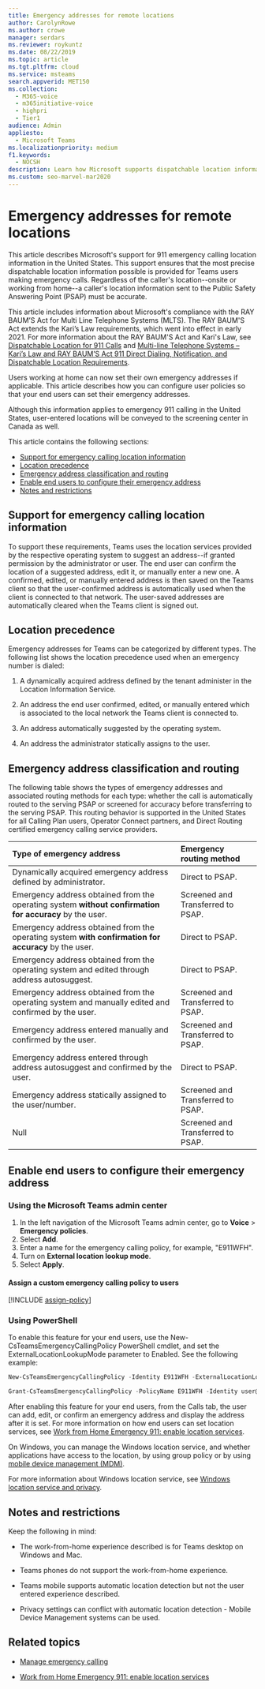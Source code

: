 ```yaml
---
title: Emergency addresses for remote locations
author: CarolynRowe
ms.author: crowe
manager: serdars
ms.reviewer: roykuntz
ms.date: 08/22/2019
ms.topic: article
ms.tgt.pltfrm: cloud
ms.service: msteams
search.appverid: MET150
ms.collection: 
  - M365-voice
  - m365initiative-voice
  - highpri
  - Tier1
audience: Admin
appliesto: 
  - Microsoft Teams
ms.localizationpriority: medium
f1.keywords: 
  - NOCSH
description: Learn how Microsoft supports dispatchable location information to support emergency calling.
ms.custom: seo-marvel-mar2020
---
```


# Emergency addresses for remote locations

This article describes Microsoft's support for 911 emergency calling location information in the United States. This support ensures that the most precise dispatchable location information possible is provided for Teams users making emergency calls. Regardless of the caller's location--onsite or working from home--a  caller's location information sent to the Public Safety Answering Point (PSAP) must be accurate.

This article includes information about Microsoft's compliance with the RAY BAUM’S Act for Multi Line Telephone Systems (MLTS). The RAY BAUM'S Act extends the Kari’s Law requirements, which went into effect in early 2021. For more information about the RAY BAUM'S Act and Kari's Law, see [Dispatchable Location for 911 Calls](https://www.fcc.gov/911-dispatchable-location) and [Multi-line Telephone Systems – Kari’s Law and RAY BAUM’S Act 911 Direct Dialing, Notification, and Dispatchable Location Requirements](https://www.fcc.gov/mlts-911-requirements). 

Users working at home can now set their own emergency addresses if applicable. This article describes how you can configure user policies so that your end users can set their emergency addresses.

Although this information applies to emergency 911 calling in the United States, user-entered locations will be conveyed to the screening center in Canada as well.

This article contains the following sections:

- [Support for emergency calling location information](#support-for-emergency-calling-location-information)
- [Location precedence](#location-precedence)
- [Emergency address classification and routing](#emergency-address-classification-and-routing)
- [Enable end users to configure their emergency address](#enable-end-users-to-configure-their-emergency-address)
- [Notes and restrictions](#notes-and-restrictions)


## Support for emergency calling location information

To support these requirements, Teams uses the location services provided by the respective operating system to suggest an address--if granted permission by the administrator or user. The end user can confirm the location of a suggested address, edit it, or manually enter a new one. A confirmed, edited, or manually entered address is then saved on the Teams client so that the user-confirmed address is automatically used when the client is connected to that network. The user-saved addresses are automatically cleared when the Teams client is signed out.


## Location precedence

Emergency addresses for Teams can be categorized by different types. The following list shows the location precedence used when an emergency number is dialed:

1. A dynamically acquired address defined by the tenant administer in the Location Information Service.

2. An address the end user confirmed, edited, or manually entered which is associated to the local network the Teams client is connected to.

3. An address automatically suggested by the operating system.

4. An address the administrator statically assigns to the user.


## Emergency address classification and routing

The following table shows the types of emergency addresses and associated routing methods for each type: whether the call is automatically routed to the serving PSAP or screened for accuracy before transferring to the serving PSAP. This routing behavior is supported in the United States for all Calling Plan users, Operator Connect partners, and Direct Routing certified emergency calling service providers.


| Type of emergency address | Emergency routing method |
| :------------| :-------|
| Dynamically acquired emergency address defined by administrator. | Direct to PSAP. |
| Emergency address obtained from the operating system **without confirmation for accuracy** by the user. | Screened and Transferred to PSAP. |
| Emergency address obtained from the operating system **with confirmation for accuracy** by the user.| Direct to PSAP. |
| Emergency address obtained from the operating system and edited through address autosuggest. | Direct to PSAP. |
| Emergency address obtained from the operating system and manually edited and confirmed by the user.  | Screened and Transferred to PSAP. |
| Emergency address entered manually and confirmed by the user. | Screened and Transferred to PSAP. |
| Emergency address entered through address autosuggest and confirmed by the user.   | Direct to PSAP.  |
| Emergency address statically assigned to the user/number. | Screened and Transferred to PSAP. |
| Null | Screened and Transferred to PSAP. |


## Enable end users to configure their emergency address

### Using the Microsoft Teams admin center

1. In the left navigation of the Microsoft Teams admin center, go to **Voice** > **Emergency policies**.
2. Select **Add**.
3. Enter a name for the emergency calling policy, for example, "E911WFH".
4. Turn on **External location lookup mode**.
5. Select **Apply**.

#### Assign a custom emergency calling policy to users

[!INCLUDE [assign-policy](includes/assign-policy.md)]

### Using PowerShell

To enable this feature for your end users, use the New-CsTeamsEmergencyCallingPolicy PowerShell cmdlet, and set the ExternalLocationLookupMode parameter to Enabled. See the following example: 


``` PowerShell
New-CsTeamsEmergencyCallingPolicy -Identity E911WFH -ExternalLocationLookupMode Enabled
```

```PowerShell
Grant-CsTeamsEmergencyCallingPolicy -PolicyName E911WFH -Identity user@contoso.com
```

After enabling this feature for your end users, from the Calls tab, the user can add, edit, or confirm an emergency address and display the address after it is set. For more information on how end users can set location services, see [Work from Home Emergency 911: enable location services](https://support.microsoft.com/office/work-from-home-emergency-911-enable-location-services-583dd649-87fc-4b23-aed6-f4e2279297f9?storagetype=live).

On Windows, you can manage the Windows location service, and whether applications have access to the location, by using group policy or by using [mobile device management (MDM)](/windows/client-management/mdm/policy-csp-privacy#privacy-letappsaccesslocation).

For more information about Windows location service, see [Windows location service and privacy](https://support.microsoft.com/windows/windows-location-service-and-privacy-3a8eee0a-5b0b-dc07-eede-2a5ca1c49088).



## Notes and restrictions

Keep the following in mind:

- The work-from-home experience described is for Teams desktop on Windows and Mac.

- Teams phones do not support the work-from-home experience.

- Teams mobile supports automatic location detection but not the user entered experience described.

- Privacy settings can conflict with automatic location detection - Mobile Device Management systems can be used.


## Related topics

- [Manage emergency calling](what-are-emergency-locations-addresses-and-call-routing.md)

- [Work from Home Emergency 911: enable location services](https://support.microsoft.com/office/work-from-home-emergency-911-enable-location-services-583dd649-87fc-4b23-aed6-f4e2279297f9?storagetype=live)
